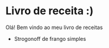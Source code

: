 # Livro de receita :)

Olá! Bem vindo ao meu livro de receitas 

 -  Strogonoff de frango simples 

